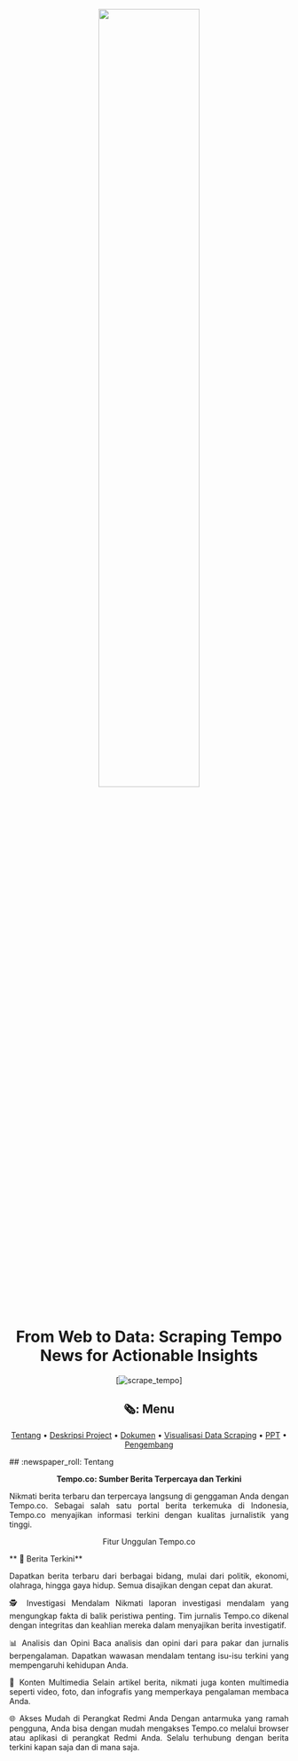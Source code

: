 <p align="center" width="80%">
    <img width="60%" src="https://assets.kompasiana.com/items/album/2021/11/07/fokus-tempo-co-61877abeffe7b52c68139df2.jpg?t=o&v=770">
</p>

<div align="center">
    

<div align="center">
 
 # From Web to Data: Scraping Tempo News for Actionable Insights
 <p align="center">
 
[![scrape_tempo](https://github.com/windyayupratiwi/scraping-mds-/actions/workflows/main.yml/badge.svg)]

<p align="center">
    
## 🗞️: Menu

</p>

[Tentang](#airplane-tentang)
•
[Deskripsi Project](#writing_hand-deskripsi-project)
•
[Dokumen](#books-dokumen)
•
[Visualisasi Data Scraping](#bar_chart-visualisasi-data-scraping)
•
[PPT](#computer-PPT)
•
[Pengembang](#panda_face-pengembang)

</div>
</p>
<p align="justify">
## :newspaper_roll: Tentang

**Tempo.co: Sumber Berita Terpercaya dan Terkini**
<p align="justify">
Nikmati berita terbaru dan terpercaya langsung di genggaman Anda dengan Tempo.co. Sebagai salah satu portal berita terkemuka di Indonesia, Tempo.co menyajikan informasi terkini dengan kualitas jurnalistik yang tinggi.
</p>
<p align="center">
Fitur Unggulan Tempo.co
 </p>   
 <p align="justify">
** 📰 Berita Terkini**
<p align="justify">
Dapatkan berita terbaru dari berbagai bidang, mulai dari politik, ekonomi, olahraga, hingga gaya hidup. Semua disajikan dengan cepat dan akurat.
</p>
 <p align="justify">
🕵️ Investigasi Mendalam
Nikmati laporan investigasi mendalam yang mengungkap fakta di balik peristiwa penting. Tim jurnalis Tempo.co dikenal dengan integritas dan keahlian mereka dalam menyajikan berita investigatif.
</p>   
 <p align="justify">
📊 Analisis dan Opini
Baca analisis dan opini dari para pakar dan jurnalis berpengalaman. Dapatkan wawasan mendalam tentang isu-isu terkini yang mempengaruhi kehidupan Anda.
</p>   
 <p align="justify">
🎥 Konten Multimedia
Selain artikel berita, nikmati juga konten multimedia seperti video, foto, dan infografis yang memperkaya pengalaman membaca Anda.
</p>   
 <p align="justify">
🌐 Akses Mudah di Perangkat Redmi Anda
Dengan antarmuka yang ramah pengguna, Anda bisa dengan mudah mengakses Tempo.co melalui browser atau aplikasi di perangkat Redmi Anda. Selalu terhubung dengan berita terkini kapan saja dan di mana saja.
</p>   
 <p align="justify">
